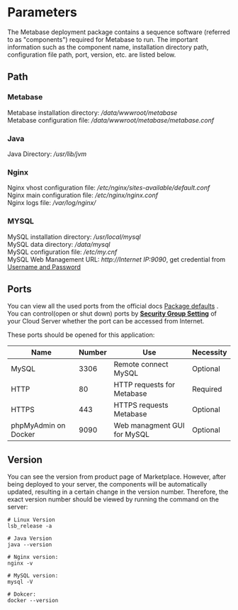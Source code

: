 # Parameters

The Metabase deployment package contains a sequence software (referred to as "components") required for Metabase to run. The important information such as the component name, installation directory path, configuration file path, port, version, etc. are listed below.

## Path

### Metabase

Metabase installation directory: */data/wwwroot/metabase*  
Metabase configuration file: */data/wwwroot/metabase/metabase.conf*  

### Java

Java Directory: */usr/lib/jvm*

### Nginx

Nginx vhost configuration file: */etc/nginx/sites-available/default.conf*  
Nginx main configuration file: */etc/nginx/nginx.conf*  
Nginx logs file: */var/log/nginx/*

### MYSQL

MySQL installation directory: */usr/local/mysql*  
MySQL data directory: */data/mysql*  
MySQL configuration file: */etc/my.cnf*    
MySQL Web Management URL: *http://Internet IP:9090*, get credential from [Username and Password](/stack-accounts.md)


## Ports

You can view all the used ports from the official docs [Package defaults](https://docs.gitlab.com/omnibus/package-information/defaults.html) . You can control(open or shut down) ports by **[Security Group Setting](https://support.websoft9.com/docs/faq/zh/tech-instance.html)** of your Cloud Server whether the port can be accessed from Internet.

These ports should be opened for this application:

| Name | Number | Use |  Necessity |
| --- | --- | --- | --- |
| MySQL | 3306 | Remote connect MySQL | Optional |
| HTTP | 80 | HTTP requests for Metabase | Required |
| HTTPS | 443 | HTTPS requests Metabase | Optional |
| phpMyAdmin on Docker | 9090 | Web managment GUI for MySQL | Optional |

## Version

You can see the version from product page of Marketplace. However, after being deployed to your server, the components will be automatically updated, resulting in a certain change in the version number. Therefore, the exact version number should be viewed by running the command on the server:

```shell
# Linux Version
lsb_release -a

# Java Version
java --version

# Nginx version:
nginx -v

# MySQL version:
mysql -V

# Dokcer:
docker --version
```